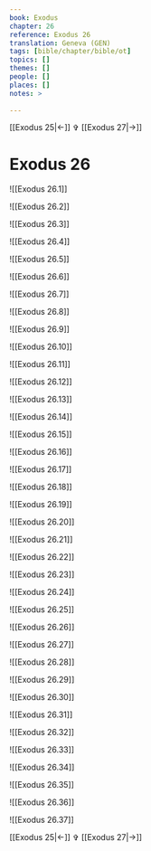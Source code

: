 ```yaml
---
book: Exodus
chapter: 26
reference: Exodus 26
translation: Geneva (GEN)
tags: [bible/chapter/bible/ot]
topics: []
themes: []
people: []
places: []
notes: >
  
---
```


[[Exodus 25|<-]] ✞ [[Exodus 27|->]]

# Exodus 26

![[Exodus 26.1]]

![[Exodus 26.2]]

![[Exodus 26.3]]

![[Exodus 26.4]]

![[Exodus 26.5]]

![[Exodus 26.6]]

![[Exodus 26.7]]

![[Exodus 26.8]]

![[Exodus 26.9]]

![[Exodus 26.10]]

![[Exodus 26.11]]

![[Exodus 26.12]]

![[Exodus 26.13]]

![[Exodus 26.14]]

![[Exodus 26.15]]

![[Exodus 26.16]]

![[Exodus 26.17]]

![[Exodus 26.18]]

![[Exodus 26.19]]

![[Exodus 26.20]]

![[Exodus 26.21]]

![[Exodus 26.22]]

![[Exodus 26.23]]

![[Exodus 26.24]]

![[Exodus 26.25]]

![[Exodus 26.26]]

![[Exodus 26.27]]

![[Exodus 26.28]]

![[Exodus 26.29]]

![[Exodus 26.30]]

![[Exodus 26.31]]

![[Exodus 26.32]]

![[Exodus 26.33]]

![[Exodus 26.34]]

![[Exodus 26.35]]

![[Exodus 26.36]]

![[Exodus 26.37]]

[[Exodus 25|<-]] ✞ [[Exodus 27|->]]
